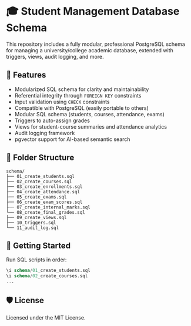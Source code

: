 # 🎓 Student Management Database Schema

This repository includes a fully modular, professional PostgreSQL schema for managing a university/college academic database, extended with triggers, views, audit logging, and more.

## 📌 Features

- Modularized SQL schema for clarity and maintainability
- Referential integrity through `FOREIGN KEY` constraints
- Input validation using `CHECK` constraints
- Compatible with PostgreSQL (easily portable to others)
- Modular SQL schema (students, courses, attendance, exams)
- Triggers to auto-assign grades
- Views for student-course summaries and attendance analytics
- Audit logging framework
- pgvector support for AI-based semantic search

## 📁 Folder Structure

```
schema/
├── 01_create_students.sql
├── 02_create_courses.sql
├── 03_create_enrollments.sql
├── 04_create_attendance.sql
├── 05_create_exams.sql
├── 06_create_exam_scores.sql
├── 07_create_internal_marks.sql
└── 08_create_final_grades.sql
├── 09_create_views.sql
├── 10_triggers.sql
└── 11_audit_log.sql
```

## 🚀 Getting Started

Run SQL scripts in order:

```sql
\i schema/01_create_students.sql
\i schema/02_create_courses.sql
...
```

## 🛡️ License

Licensed under the MIT License.
